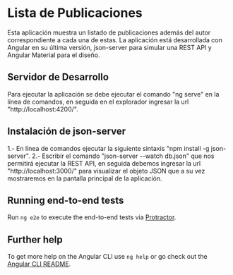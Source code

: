 # Lista de Publicaciones

Esta aplicación muestra un listado de publicaciones además del autor correspondiente a cada una de estas.
La aplicación está desarrollada con Angular en su última versión, json-server para simular una REST API y Angular Material para el diseño.

## Servidor de Desarrollo

Para ejecutar la aplicación se debe ejecutar el comando "ng serve" en la línea de comandos, en seguida en el explorador ingresar la url "http://localhost:4200/".

## Instalación de json-server

1.- En línea de comandos ejecutar la siguiente sintaxis "npm install -g json-server".
2.- Escribir el comando "json-server --watch db.json" que nos permitirá ejecutar la REST API, en seguida debemos ingresar la url "http://localhost:3000/" para visualizar el objeto JSON que a su vez mostraremos en la pantalla principal de la aplicación.

## Running end-to-end tests

Run `ng e2e` to execute the end-to-end tests via [Protractor](http://www.protractortest.org/).

## Further help

To get more help on the Angular CLI use `ng help` or go check out the [Angular CLI README](https://github.com/angular/angular-cli/blob/master/README.md).
